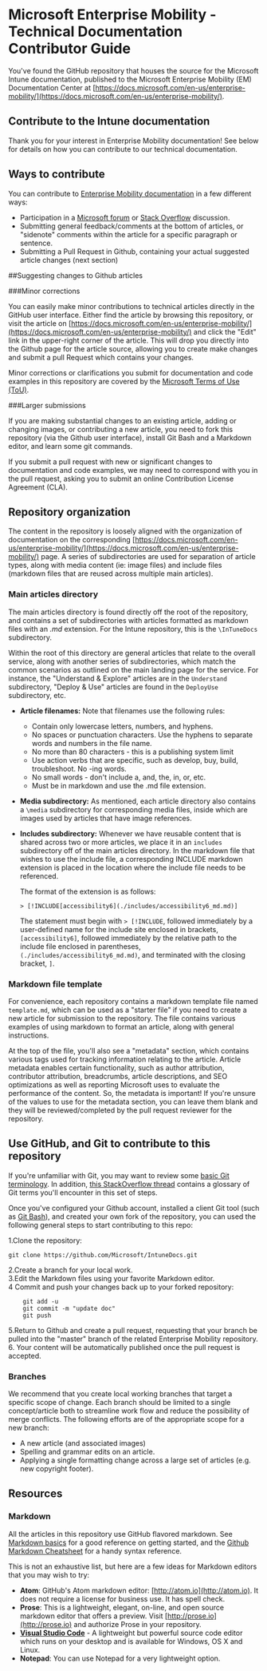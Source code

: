 # Microsoft Enterprise Mobility - Technical Documentation Contributor Guide

You've found the GitHub repository that houses the source for the Microsoft Intune documentation, published to the Microsoft Enterprise Mobility (EM) Documentation Center at [https://docs.microsoft.com/en-us/enterprise-mobility/](https://docs.microsoft.com/en-us/enterprise-mobility/).

## Contribute to the Intune documentation
Thank you for your interest in Enterprise Mobility documentation! See below for details on how you can contribute to our technical documentation.  

## Ways to contribute

You can contribute to [Enterprise Mobility documentation](https://docs.microsoft.com/en-us/enterprise-mobility/) in a few different ways:

* Participation in a [Microsoft forum](https://social.technet.microsoft.com/Forums/en-us/home?category=microsoftintune) or [Stack Overflow](http://stackoverflow.com/questions/tagged/intune) discussion.
* Submitting general feedback/comments at the bottom of articles, or "sidenote" comments within the article for a specific paragraph or sentence.
* Submitting a Pull Request in Github, containing your actual suggested article changes (next section) 

##Suggesting changes to Github articles

###Minor corrections

You can easily make minor contributions to technical articles directly in the GitHub user interface. Either find the article by browsing this repository, or visit the article on [https://docs.microsoft.com/en-us/enterprise-mobility/](https://docs.microsoft.com/en-us/enterprise-mobility/) and click the "Edit" link in the upper-right corner of the article. This will drop you directly into the Github page for the article source, allowing you to create make changes and submit a pull Request which contains your changes.

Minor corrections or clarifications you submit for documentation and code examples in this repository are covered by the [Microsoft Terms of Use (ToU)](https://www.microsoft.com/en-us/legal/intellectualproperty/copyright/default.aspx).

###Larger submissions

If you are making substantial changes to an existing article, adding or changing images, or contributing a new article, you need to fork this repository (via the Github user interface), install Git Bash and a Markdown editor, and learn some git commands.

If you submit a pull request with new or significant changes to documentation and code examples, we may need to correspond with you in the pull request, asking you to submit an online Contribution License Agreement (CLA).

## Repository organization

The content in the repository is loosely aligned with the organization of documentation on the corresponding [https://docs.microsoft.com/en-us/enterprise-mobility/](https://docs.microsoft.com/en-us/enterprise-mobility/) page. A series of subdirectories are used for separation of article types, along with media content (ie: image files) and include files (markdown files that are reused across multiple main articles).

### Main articles directory

The main articles directory is found directly off the root of the repository, and contains a set of subdirectories with articles formatted as markdown files with an *.md* extension. For the Intune repository, this is the `\InTuneDocs` subdirectory. 

Within the root of this directory are general articles that relate to the overall service, along with another series of subdirectories, which match the common scenarios as outlined on the main landing page for the service. For instance, the "Understand & Explore" articles are in the `Understand` subdirectory, "Deploy & Use" articles are found in the `DeployUse` subdirectory, etc.  

* **Article filenames:** Note that filenames use the following rules:
    * Contain only lowercase letters, numbers, and hyphens. 
    * No spaces or punctuation characters. Use the hyphens to separate words and numbers in the file name.
    * No more than 80 characters - this is a publishing system limit
    * Use action verbs that are specific, such as develop, buy, build, troubleshoot. No -ing words.
    * No small words - don't include a, and, the, in, or, etc.
    * Must be in markdown and use the .md file extension. 
* **Media subdirectory:** As mentioned, each article directory also contains a `\media` subdirectory for corresponding media files, inside which are images used by articles that have image references.  
* **Includes subdirectory:** Whenever we have reusable content that is shared across two or more articles, we place it in an `includes` subdirectory off of the main articles directory. In the markdown file that wishes to use the include file, a corresponding INCLUDE markdown extension is placed in the location where the include file needs to be referenced.  

     The format of the extension is as follows:

    `> [!INCLUDE[accessibility6](./includes/accessibility6_md.md)]`

    The statement must begin with `> [!INCLUDE`, followed immediately by a user-defined name for the include site enclosed in brackets, `[accessibility6]`, followed immediately by the relative path to the include file enclosed in parentheses, `(./includes/accessibility6_md.md)`, and terminated with the closing bracket, `]`.

### Markdown file template

For convenience, each repository contains a markdown template file named `template.md`, which can be used as a "starter file" if you need to create a new article for submission to the repository. The file contains various examples of using markdown to format an article, along with general instructions. 

At the top of the file, you'll also see a "metadata" section, which contains various tags used for tracking information relating to the article. Article metadata enables certain functionality, such as author attribution, contributor attribution, breadcrumbs, article descriptions, and SEO optimizations as well as reporting Microsoft uses to evaluate the performance of the content. So, the metadata is important! If you're unsure of the values to use for the metadata section, you can leave them blank and they will be reviewed/completed by the pull request reviewer for the repository.

## Use GitHub, and Git to contribute to this repository

If you're unfamiliar with Git, you may want to review some [basic Git terminology](https://help.github.com/articles/github-glossary). In addition, [this StackOverflow thread](http://stackoverflow.com/questions/7076164/terminology-used-by-git.) contains a glossary of Git terms you'll encounter in this set of steps.

Once you've configured your Github account, installed a client Git tool (such as [Git Bash](https://git-scm.com/downloads)), and created your own fork of the repository, you can used the following general steps to start contributing to this repo:

1.Clone the repository:  


    git clone https://github.com/Microsoft/IntuneDocs.git

2.Create a branch for your local work.  
3.Edit the Markdown files using your favorite Markdown editor.  
4 Commit and push your changes back up to your forked repository:  
        
        git add -u
        git commit -m "update doc"
        git push  
          
5.Return to Github and create a pull request, requesting that your branch be pulled into the "master" branch of the related Enterprise Mobility repository.  
6. Your content will be automatically published once the pull request is accepted.  

### Branches

We recommend that you create local working branches that target a specific scope of change. Each branch should be limited to a single concept/article both to streamline work flow and reduce the possibility of merge conflicts.  The following efforts are of the appropriate scope for a new branch:

* A new article (and associated images)
* Spelling and grammar edits on an article.
* Applying a single formatting change across a large set of articles (e.g. new copyright footer).

## Resources

### Markdown
All the articles in this repository use GitHub flavored markdown. See [Markdown basics](https://help.github.com/articles/getting-started-with-writing-and-formatting-on-github/) for a good reference on getting started, and the [Github Markdown Cheatsheet](https://guides.github.com/pdfs/markdown-cheatsheet-online.pdf) for a handy syntax reference. 

This is not an exhaustive list, but here are a few ideas for Markdown editors that you may wish to try:

- **Atom**: GitHub's Atom markdown editor: [http://atom.io](http://atom.io). It does not require a license for business use. It has spell check. 
- **Prose**: This is a lightweight, elegant, on-line, and open source markdown editor that offers a preview. Visit [http://prose.io](http://prose.io) and authorize Prose in your repository.
- **[Visual Studio Code](https://www.visualstudio.com/products/code-vs.aspx)** - A lightweight but powerful source code editor which runs on your desktop and is available for Windows, OS X and Linux. 
- **Notepad**: You can use Notepad for a very lightweight option.